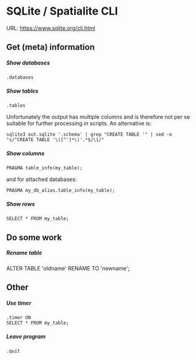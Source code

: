 # SQLite / Spatialite CLI

URL: https://www.sqlite.org/cli.html

## Get (meta) information

##### Show databases

    .databases

##### Show tables

    .tables

Unfortunately the output has multiple columns and is therefore not per se suitable for further processing in scripts. An alternative is:

    sqlite3 out.sqlite '.schema' | grep "CREATE TABLE '" | sed -e "s/^CREATE TABLE '\([^']*\)'.*$/\1/"

##### Show columns

    PRAGMA table_info(my_table);

and for attached databases:

    PRAGMA my_db_alias.table_info(my_table);

##### Show rows

    SELECT * FROM my_table;

## Do some work

##### Rename table

ALTER TABLE 'oldname' RENAME TO 'newname';

## Other

##### Use timer

    .timer ON
    SELECT * FROM my_table;

##### Leave program

    .quit
